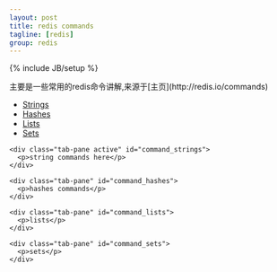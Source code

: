 ```yaml
---
layout: post
title: redis commands
tagline: [redis] 
group: redis
---
```

{% include JB/setup %}

<div class="well">主要是一些常用的redis命令讲解,来源于[主页](http://redis.io/commands)</div>

<div class="tabbable">

  <ul class="nav nav-tabs">
    <li class="active"><a href="#command_strings" data-toggle="tab">Strings</a></li>
    <li><a href="#command_hashes" data-toggle="tab">Hashes</a></li>
	<li><a href="#command_lists" data-toggle="tab">Lists</a></li>
	<li><a href="#command_sets" data-toggle="tab">Sets</a></li>
  </ul>
  
  <div class="tab-content">
  
    <div class="tab-pane active" id="command_strings">
      <p>string commands here</p>
    </div>
	
    <div class="tab-pane" id="command_hashes">
      <p>hashes commands</p>
    </div>
	
	<div class="tab-pane" id="command_lists">
      <p>lists</p>
    </div>
	
	<div class="tab-pane" id="command_sets">
      <p>sets</p>
    </div>
	
  </div>
</div>